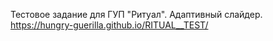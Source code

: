 Тестовое задание для ГУП "Ритуал".
Адаптивный слайдер.
https://hungry-guerilla.github.io/RITUAL__TEST/
